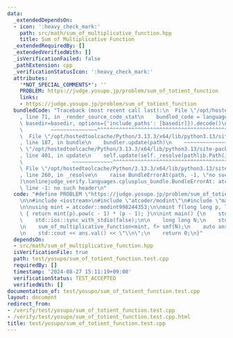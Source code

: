 ```yaml
---
data:
  _extendedDependsOn:
  - icon: ':heavy_check_mark:'
    path: src/math/sum_of_multiplicative_function.hpp
    title: Sum of Multiplicative Function
  _extendedRequiredBy: []
  _extendedVerifiedWith: []
  _isVerificationFailed: false
  _pathExtension: cpp
  _verificationStatusIcon: ':heavy_check_mark:'
  attributes:
    '*NOT_SPECIAL_COMMENTS*': ''
    PROBLEM: https://judge.yosupo.jp/problem/sum_of_totient_function
    links:
    - https://judge.yosupo.jp/problem/sum_of_totient_function
  bundledCode: "Traceback (most recent call last):\n  File \"/opt/hostedtoolcache/Python/3.13.3/x64/lib/python3.13/site-packages/onlinejudge_verify/documentation/build.py\"\
    , line 71, in _render_source_code_stat\n    bundled_code = language.bundle(stat.path,\
    \ basedir=basedir, options={'include_paths': [basedir]}).decode()\n          \
    \         ~~~~~~~~~~~~~~~^^^^^^^^^^^^^^^^^^^^^^^^^^^^^^^^^^^^^^^^^^^^^^^^^^^^^^^^^^^^^^^^^^\n\
    \  File \"/opt/hostedtoolcache/Python/3.13.3/x64/lib/python3.13/site-packages/onlinejudge_verify/languages/cplusplus.py\"\
    , line 187, in bundle\n    bundler.update(path)\n    ~~~~~~~~~~~~~~^^^^^^\n  File\
    \ \"/opt/hostedtoolcache/Python/3.13.3/x64/lib/python3.13/site-packages/onlinejudge_verify/languages/cplusplus_bundle.py\"\
    , line 401, in update\n    self.update(self._resolve(pathlib.Path(included), included_from=path))\n\
    \                ~~~~~~~~~~~~~^^^^^^^^^^^^^^^^^^^^^^^^^^^^^^^^^^^^^^^^^^^^\n \
    \ File \"/opt/hostedtoolcache/Python/3.13.3/x64/lib/python3.13/site-packages/onlinejudge_verify/languages/cplusplus_bundle.py\"\
    , line 260, in _resolve\n    raise BundleErrorAt(path, -1, \"no such header\"\
    )\nonlinejudge_verify.languages.cplusplus_bundle.BundleErrorAt: atcoder/modint:\
    \ line -1: no such header\n"
  code: "#define PROBLEM \"https://judge.yosupo.jp/problem/sum_of_totient_function\"\
    \n\n#include <iostream>\n#include \"atcoder/modint\"\n#include \"math/sum_of_multiplicative_function.hpp\"\
    \n\nusing mint = atcoder::modint998244353;\n\nmint f(long long p, long long c)\
    \ { return mint(p).pow(c - 1) * (p - 1); }\n\nint main() {\n    std::cin.tie(0);\n\
    \    std::ios::sync_with_stdio(false);\n\n    long long N;\n    std::cin >> N;\n\
    \n    sum_of_multiplicative_function<mint, f> smf(N);\n    auto ans = smf.sum_of_totient_function();\n\
    \n    std::cout << ans.val() << \"\\n\";\n    return 0;\n}"
  dependsOn:
  - src/math/sum_of_multiplicative_function.hpp
  isVerificationFile: true
  path: test/yosupo/sum_of_totient_function.test.cpp
  requiredBy: []
  timestamp: '2024-08-27 15:11:19+09:00'
  verificationStatus: TEST_ACCEPTED
  verifiedWith: []
documentation_of: test/yosupo/sum_of_totient_function.test.cpp
layout: document
redirect_from:
- /verify/test/yosupo/sum_of_totient_function.test.cpp
- /verify/test/yosupo/sum_of_totient_function.test.cpp.html
title: test/yosupo/sum_of_totient_function.test.cpp
---
```


